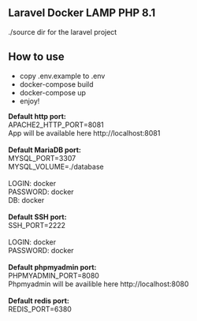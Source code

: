 ## Laravel Docker LAMP PHP 8.1 
./source dir for the laravel project 

## How to use

- copy .env.example to .env
- docker-compose build
- docker-compose up
- enjoy!

<b>Default http port:</b><br>
APACHE2_HTTP_PORT=8081<br>
App will be available here http://localhost:8081<br>
<br>
<b>Default MariaDB port:</b> <br>
MYSQL_PORT=3307 <br>
MYSQL_VOLUME=./database
<br><br>
LOGIN: docker<br> 
PASSWORD: docker<br>
DB: docker<br> 
<br>
<b>Default SSH port:</b> <br>
SSH_PORT=2222<br>
<br>
LOGIN: docker<br> 
PASSWORD: docker<br>
<br>
<b>Default phpmyadmin port:</b><br>
PHPMYADMIN_PORT=8080<br>
Phpmyadmin will be availible here http://localhost:8080<br>
<br>
<b>Default redis port:</b><br>
REDIS_PORT=6380<br>
